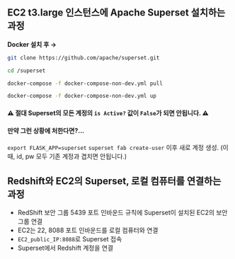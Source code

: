 ## EC2 t3.large 인스턴스에 Apache Superset 설치하는 과정

**Docker 설치 후 →**
```bash
git clone https://github.com/apache/superset.git
```
```bash
cd /superset
```
```bash
docker-compose -f docker-compose-non-dev.yml pull
```
```bash
docker-compose -f docker-compose-non-dev.yml up
```
#### ⚠️ 절대 Superset의 모든 계정의 `is Active?` 값이 `False`가 되면 **안됩니다**. ⚠️
#### 만약 그런 상황에 처한다면?...
`export FLASK_APP=superset`
`superset fab create-user` 
이후 새로 계정 생성. (이 때, id, pw 모두 기존 계정과 겹치면 안됩니다.)

## Redshift와 EC2의 Superset, 로컬 컴퓨터를 연결하는 과정
- RedShift 보안 그룹 5439 포트 인바운드 규칙에 Superset이 설치된 EC2의 보안 그룹 연결
- EC2는 22, 8088 포트 인바운드를 로컬 컴퓨터와 연결
- `EC2_public_IP:8088`로 Superset 접속
- Superset에서 Redshift 계정을 연결